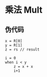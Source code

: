 # 乘法 Mult

## 伪代码

```
x = R[0]
y = R[1]
z = rs // result

i = 0
when i < y
    z = x + x
    i+1
```